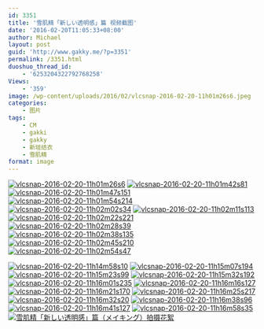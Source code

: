 ```yaml
---
id: 3351
title: '雪肌精「新しい透明感」篇 视频截图'
date: '2016-02-20T11:05:33+08:00'
author: Michael
layout: post
guid: 'http://www.gakky.me/?p=3351'
permalink: /3351.html
duoshuo_thread_id:
    - '6253204322792768258'
Views:
    - '359'
image: /wp-content/uploads/2016/02/vlcsnap-2016-02-20-11h01m26s6.jpeg
categories:
    - 图片
tags:
    - CM
    - gakki
    - gakky
    - 新垣结衣
    - 雪肌精
format: image
---
```


[![vlcsnap-2016-02-20-11h01m26s6](http://www.yui-aragaki.org/wp-content/uploads/2016/02/vlcsnap-2016-02-20-11h01m26s6.jpeg)](http://www.yui-aragaki.org/wp-content/uploads/2016/02/vlcsnap-2016-02-20-11h01m26s6.jpeg "vlcsnap-2016-02-20-11h01m26s6") [![vlcsnap-2016-02-20-11h01m42s81](http://www.yui-aragaki.org/wp-content/uploads/2016/02/vlcsnap-2016-02-20-11h01m42s81.jpeg)](http://www.yui-aragaki.org/wp-content/uploads/2016/02/vlcsnap-2016-02-20-11h01m42s81.jpeg "vlcsnap-2016-02-20-11h01m42s81") [![vlcsnap-2016-02-20-11h01m47s151](http://www.yui-aragaki.org/wp-content/uploads/2016/02/vlcsnap-2016-02-20-11h01m47s151.jpeg)](http://www.yui-aragaki.org/wp-content/uploads/2016/02/vlcsnap-2016-02-20-11h01m47s151.jpeg "vlcsnap-2016-02-20-11h01m47s151") [![vlcsnap-2016-02-20-11h01m54s214](http://www.yui-aragaki.org/wp-content/uploads/2016/02/vlcsnap-2016-02-20-11h01m54s214.jpeg)](http://www.yui-aragaki.org/wp-content/uploads/2016/02/vlcsnap-2016-02-20-11h01m54s214.jpeg "vlcsnap-2016-02-20-11h01m54s214") [![vlcsnap-2016-02-20-11h02m02s34](http://www.yui-aragaki.org/wp-content/uploads/2016/02/vlcsnap-2016-02-20-11h02m02s34.jpeg)](http://www.yui-aragaki.org/wp-content/uploads/2016/02/vlcsnap-2016-02-20-11h02m02s34.jpeg "vlcsnap-2016-02-20-11h02m02s34") [![vlcsnap-2016-02-20-11h02m11s113](http://www.yui-aragaki.org/wp-content/uploads/2016/02/vlcsnap-2016-02-20-11h02m11s113.jpeg)](http://www.yui-aragaki.org/wp-content/uploads/2016/02/vlcsnap-2016-02-20-11h02m11s113.jpeg "vlcsnap-2016-02-20-11h02m11s113") [![vlcsnap-2016-02-20-11h02m22s221](http://www.yui-aragaki.org/wp-content/uploads/2016/02/vlcsnap-2016-02-20-11h02m22s221.jpeg)](http://www.yui-aragaki.org/wp-content/uploads/2016/02/vlcsnap-2016-02-20-11h02m22s221.jpeg "vlcsnap-2016-02-20-11h02m22s221") [![vlcsnap-2016-02-20-11h02m28s39](http://www.yui-aragaki.org/wp-content/uploads/2016/02/vlcsnap-2016-02-20-11h02m28s39.jpeg)](http://www.yui-aragaki.org/wp-content/uploads/2016/02/vlcsnap-2016-02-20-11h02m28s39.jpeg "vlcsnap-2016-02-20-11h02m28s39") [![vlcsnap-2016-02-20-11h02m38s135](http://www.yui-aragaki.org/wp-content/uploads/2016/02/vlcsnap-2016-02-20-11h02m38s135.jpeg)](http://www.yui-aragaki.org/wp-content/uploads/2016/02/vlcsnap-2016-02-20-11h02m38s135.jpeg "vlcsnap-2016-02-20-11h02m38s135") [![vlcsnap-2016-02-20-11h02m45s210](http://www.yui-aragaki.org/wp-content/uploads/2016/02/vlcsnap-2016-02-20-11h02m45s210.jpeg)](http://www.yui-aragaki.org/wp-content/uploads/2016/02/vlcsnap-2016-02-20-11h02m45s210.jpeg "vlcsnap-2016-02-20-11h02m45s210") [![vlcsnap-2016-02-20-11h02m54s47](http://www.yui-aragaki.org/wp-content/uploads/2016/02/vlcsnap-2016-02-20-11h02m54s47.jpeg)](http://www.yui-aragaki.org/wp-content/uploads/2016/02/vlcsnap-2016-02-20-11h02m54s47.jpeg "vlcsnap-2016-02-20-11h02m54s47")

[![vlcsnap-2016-02-20-11h14m58s10](http://www.yui-aragaki.org/wp-content/uploads/2016/02/vlcsnap-2016-02-20-11h14m58s10.jpeg)](http://www.yui-aragaki.org/wp-content/uploads/2016/02/vlcsnap-2016-02-20-11h14m58s10.jpeg "vlcsnap-2016-02-20-11h14m58s10") [![vlcsnap-2016-02-20-11h15m07s194](http://www.yui-aragaki.org/wp-content/uploads/2016/02/vlcsnap-2016-02-20-11h15m07s194.jpeg)](http://www.yui-aragaki.org/wp-content/uploads/2016/02/vlcsnap-2016-02-20-11h15m07s194.jpeg "vlcsnap-2016-02-20-11h15m07s194") [![vlcsnap-2016-02-20-11h15m23s99](http://www.yui-aragaki.org/wp-content/uploads/2016/02/vlcsnap-2016-02-20-11h15m23s99.jpeg)](http://www.yui-aragaki.org/wp-content/uploads/2016/02/vlcsnap-2016-02-20-11h15m23s99.jpeg "vlcsnap-2016-02-20-11h15m23s99") [![vlcsnap-2016-02-20-11h15m32s192](http://www.yui-aragaki.org/wp-content/uploads/2016/02/vlcsnap-2016-02-20-11h15m32s192.jpeg)](http://www.yui-aragaki.org/wp-content/uploads/2016/02/vlcsnap-2016-02-20-11h15m32s192.jpeg "vlcsnap-2016-02-20-11h15m32s192") [![vlcsnap-2016-02-20-11h16m01s235](http://www.yui-aragaki.org/wp-content/uploads/2016/02/vlcsnap-2016-02-20-11h16m01s235.jpeg)](http://www.yui-aragaki.org/wp-content/uploads/2016/02/vlcsnap-2016-02-20-11h16m01s235.jpeg "vlcsnap-2016-02-20-11h16m01s235") [![vlcsnap-2016-02-20-11h16m16s127](http://www.yui-aragaki.org/wp-content/uploads/2016/02/vlcsnap-2016-02-20-11h16m16s127.jpeg)](http://www.yui-aragaki.org/wp-content/uploads/2016/02/vlcsnap-2016-02-20-11h16m16s127.jpeg "vlcsnap-2016-02-20-11h16m16s127") [![vlcsnap-2016-02-20-11h16m21s170](http://www.yui-aragaki.org/wp-content/uploads/2016/02/vlcsnap-2016-02-20-11h16m21s170.jpeg)](http://www.yui-aragaki.org/wp-content/uploads/2016/02/vlcsnap-2016-02-20-11h16m21s170.jpeg "vlcsnap-2016-02-20-11h16m21s170") [![vlcsnap-2016-02-20-11h16m25s217](http://www.yui-aragaki.org/wp-content/uploads/2016/02/vlcsnap-2016-02-20-11h16m25s217.jpeg)](http://www.yui-aragaki.org/wp-content/uploads/2016/02/vlcsnap-2016-02-20-11h16m25s217.jpeg "vlcsnap-2016-02-20-11h16m25s217") [![vlcsnap-2016-02-20-11h16m32s20](http://www.yui-aragaki.org/wp-content/uploads/2016/02/vlcsnap-2016-02-20-11h16m32s20.jpeg)](http://www.yui-aragaki.org/wp-content/uploads/2016/02/vlcsnap-2016-02-20-11h16m32s20.jpeg "vlcsnap-2016-02-20-11h16m32s20") [![vlcsnap-2016-02-20-11h16m38s96](http://www.yui-aragaki.org/wp-content/uploads/2016/02/vlcsnap-2016-02-20-11h16m38s96.jpeg)](http://www.yui-aragaki.org/wp-content/uploads/2016/02/vlcsnap-2016-02-20-11h16m38s96.jpeg "vlcsnap-2016-02-20-11h16m38s96") [![vlcsnap-2016-02-20-11h16m41s127](http://www.yui-aragaki.org/wp-content/uploads/2016/02/vlcsnap-2016-02-20-11h16m41s127.jpeg)](http://www.yui-aragaki.org/wp-content/uploads/2016/02/vlcsnap-2016-02-20-11h16m41s127.jpeg "vlcsnap-2016-02-20-11h16m41s127") [![vlcsnap-2016-02-20-11h16m58s35](http://www.yui-aragaki.org/wp-content/uploads/2016/02/vlcsnap-2016-02-20-11h16m58s35.jpeg)](http://www.yui-aragaki.org/wp-content/uploads/2016/02/vlcsnap-2016-02-20-11h16m58s35.jpeg "vlcsnap-2016-02-20-11h16m58s35") [![雪肌精「新しい透明感」篇（メイキング）拍摄花絮](http://www.yui-aragaki.org/wp-content/uploads/2016/02/3367.jpg)](http://www.yui-aragaki.org/wp-content/uploads/2016/02/3367.jpg)